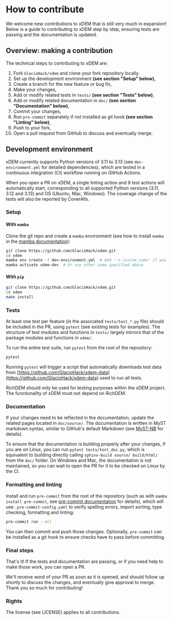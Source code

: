 # How to contribute

We welcome new contributions to xDEM that is still very much in expansion!
Below is a guide to contributing to xDEM step by step, ensuring tests are passing and the documentation is updated.

## Overview: making a contribution

The technical steps to contributing to xDEM are:

1. Fork `GlacioHack/xdem` and clone your fork repository locally.
2. Set up the development environment **(see section "Setup" below)**,
3. Create a branch for the new feature or bug fix,
4. Make your changes,
5. Add or modify related tests in `tests/` **(see section "Tests" below)**,
6. Add or modify related documentation in `doc/` **(see section "Documentation" below)**,
7. Commit your changes,
8. Run `pre-commit` separately if not installed as git hook **(see section "Linting" below)**,
9. Push to your fork,
10. Open a pull request from GitHub to discuss and eventually merge.

## Development environment

xDEM currently supports Python versions of 3.11 to 3.13 (see `dev-environment.yml` for detailed dependencies), which are
tested in a continuous integration (CI) workflow running on GitHub Actions.

When you open a PR on xDEM, a single linting action and 9 test actions will automatically start, corresponding to all
supported Python versions (3.11, 3.12 and 3.13) and OS (Ubuntu, Mac, Windows). The coverage change of the tests will also
be reported by CoverAlls.

### Setup

#### With `mamba`
Clone the git repo and create a `mamba` environment (see how to install `mamba` in the [mamba documentation](https://mamba.readthedocs.io/en/latest/)):

```bash
git clone https://github.com/GlacioHack/xdem.git
cd xdem
mamba env create -f dev-environment.yml  # Add '-n custom_name' if you want.
mamba activate xdem-dev  # Or any other name specified above
```

#### With `pip`
```bash
git clone https://github.com/GlacioHack/xdem.git
cd xdem
make install
```

### Tests

At least one test per feature (in the associated `tests/test_*.py` file) should be included in the PR, using `pytest` (see existing tests for examples).
The structure of test modules and functions in `tests/` largely mirrors that of the package modules and functions in `xdem/`.

To run the entire test suite, run `pytest` from the root of the repository:
```bash
pytest
```

Running `pytest` will trigger a script that automatically downloads test data from [https://github.com/GlacioHack/xdem-data](https://github.com/GlacioHack/xdem-data) used to run all tests.

RichDEM should only be used for testing purposes within the xDEM project. The functionality of xDEM must not depend on RichDEM.

### Documentation

If your changes need to be reflected in the documentation, update the related pages located in `doc/source/`. The documentation is written in MyST markdown syntax, similar to GitHub's default Markdown (see [MyST-NB](https://myst-nb.readthedocs.io/en/latest/authoring/text-notebooks.html) for details).

To ensure that the documentation is building properly after your changes, if you are on Linux, you can run `pytest tests/test_doc.py`, which is equivalent to building directly calling `sphinx-build source/ build/html/` from the `doc/` folder. On Windows and Mac, the documentation is not maintained, so you can wait to open the PR for it to be checked on Linux by the CI.

### Formatting and linting

Install and run `pre-commit` from the root of the repository (such as with `mamba install pre-commit`, see [pre-commit documentation](https://pre-commit.com/) for details),
which will use `.pre-commit-config.yaml` to verify spelling errors, import sorting, type checking, formatting and linting:

```bash
pre-commit run --all
```

You can then commit and push those changes.
Optionally, `pre-commit` can be installed as a git hook to ensure checks have to pass before committing.

### Final steps

That's it! If the tests and documentation are passing, or if you need help to make those work, you can open a PR.

We'll receive word of your PR as soon as it is opened, and should follow up shortly to discuss the changes, and eventually give approval to merge. Thank you so much for contributing!

### Rights

The license (see LICENSE) applies to all contributions.
